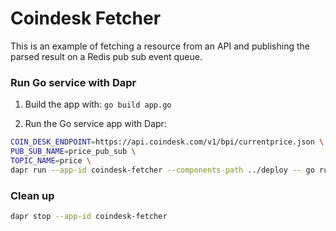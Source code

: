 # Coindesk Fetcher

This is an example of fetching a resource from an API and publishing the parsed result on a Redis pub sub event queue.

### Run Go service with Dapr

1. Build the app with: `go build app.go`

2. Run the Go service app with Dapr:

```bash
COIN_DESK_ENDPOINT=https://api.coindesk.com/v1/bpi/currentprice.json \
PUB_SUB_NAME=price_pub_sub \
TOPIC_NAME=price \
dapr run --app-id coindesk-fetcher --components-path ../deploy -- go run main.go
```

### Clean up
```bash
dapr stop --app-id coindesk-fetcher
```
